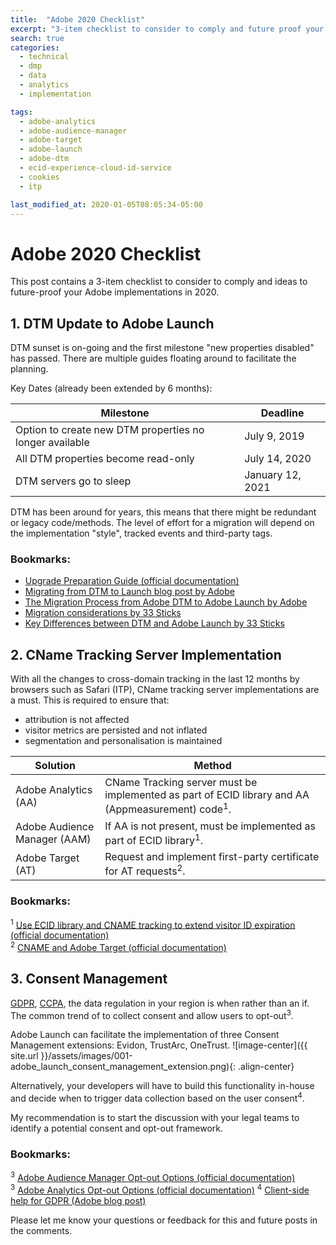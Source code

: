 ```yaml
---
title:  "Adobe 2020 Checklist"
excerpt: "3-item checklist to consider to comply and future proof your Adobe implementations in 2020"
search: true
categories:
  - technical
  - dmp
  - data
  - analytics
  - implementation

tags:
  - adobe-analytics
  - adobe-audience-manager  
  - adobe-target
  - adobe-launch
  - adobe-dtm
  - ecid-experience-cloud-id-service
  - cookies
  - itp

last_modified_at: 2020-01-05T08:05:34-05:00
---
```

# Adobe 2020 Checklist
This post contains a 3-item checklist to consider to comply and ideas to future-proof your Adobe implementations in 2020.

## 1. DTM Update to Adobe Launch
DTM sunset is on-going and the first milestone "new properties disabled" has passed. There are multiple guides floating around to facilitate the planning.

Key Dates (already been extended by 6 months):

|Milestone|Deadline|
|--|--|
|Option to create new DTM properties no longer available|July 9, 2019|
|All DTM properties become read-only|July 14, 2020|
|DTM servers go to sleep|January 12, 2021|

DTM has been around for years, this means that there might be redundant or legacy code/methods. The level of effort for a migration will depend on the implementation "style", tracked events and third-party tags.

### Bookmarks:
* [Upgrade Preparation Guide (official documentation)](https://docs.adobe.com/content/help/en/launch/using/reference/upgrade/upgrade-preparation-guide.html)
* [Migrating from DTM to Launch blog post by Adobe](https://medium.com/launch-by-adobe/migrating-from-dtm-to-launch-57548251a86d)
* [The Migration Process from Adobe DTM to Adobe Launch by Adobe](https://theblog.adobe.com/the-migration-process-from-adobe-dtm-to-adobe-launch/)
* [Migration considerations by 33 Sticks](https://33sticks.com/dtm-launch-migration-series-1-options-considerations/#options)
* [Key Differences between DTM and Adobe Launch by 33 Sticks](https://33sticks.com/differences-dtm-launch-aware/)

## 2. CName Tracking Server Implementation
With all the changes to cross-domain tracking in the last 12 months by browsers such as Safari (ITP), CName tracking server implementations are a must.
This is required to ensure that:
* attribution is not affected
* visitor metrics are persisted and not inflated
* segmentation and personalisation is maintained

|Solution|Method|
|--|--|
|Adobe Analytics (AA) | CName Tracking server must be implemented as part of ECID library and AA (Appmeasurement) code<sup>1</sup>.|
|Adobe Audience Manager (AAM) |If AA is not present, must be implemented as part of ECID library<sup>1</sup>.|
|Adobe Target (AT)|Request and implement first-party certificate for AT requests<sup>2</sup>.|

### Bookmarks:
<sup>1</sup> [Use ECID library and CNAME tracking to extend visitor ID expiration (official documentation)](https://docs.adobe.com/content/help/en/id-service/using/reference/ecid-library-methods.html)\
<sup>2</sup> [CNAME and Adobe Target (official documentation)](https://docs.adobe.com/content/help/en/target/using/implement-target/before-implement/implement-cname-support-in-target.html)

## 3. Consent Management
[GDPR](https://en.wikipedia.org/wiki/General_Data_Protection_Regulation), [CCPA](https://en.wikipedia.org/wiki/California_Consumer_Privacy_Act), the data regulation in your region is when rather than an if. The common trend of to collect consent and allow users to opt-out<sup>3</sup>.

Adobe Launch can facilitate the implementation of three Consent Management extensions: Evidon, TrustArc, OneTrust.
![image-center]({{ site.url }}/assets/images/001-adobe_launch_consent_management_extension.png){: .align-center}

Alternatively, your developers will have to build this functionality in-house and decide when to trigger data collection based on the user consent<sup>4</sup>.

My recommendation is to start the discussion with your legal teams to identify a potential consent and opt-out framework.

### Bookmarks:
<sup>3</sup> [Adobe Audience Manager Opt-out Options (official documentation)](https://docs.adobe.com/content/help/en/audience-manager/user-guide/overview/data-privacy/data-privacy-requests.html)\
<sup>3</sup> [Adobe Analytics Opt-out Options (official documentation)](https://docs.adobe.com/content/help/en/analytics/implementation/javascript-implementation/data-collection/opt-out.html)
<sup>4</sup> [Client-side help for GDPR (Adobe blog post)](https://medium.com/launch-by-adobe/client-side-help-for-gdpr-79e1cbcfc3c2)


Please let me know your questions or feedback for this and future posts in the comments.
